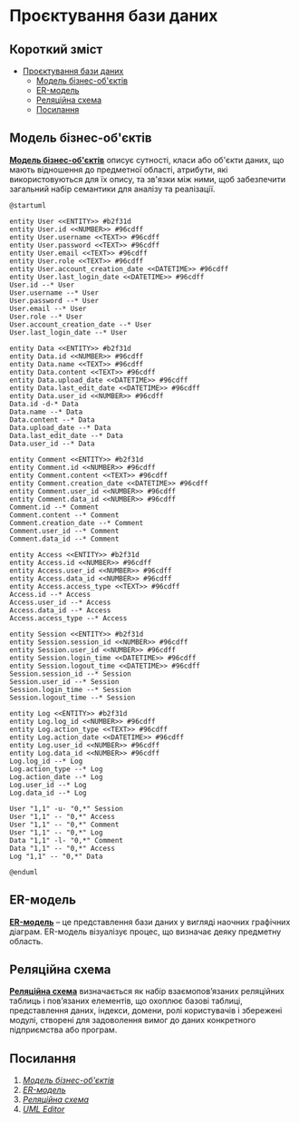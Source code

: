 # Проєктування бази даних

## Короткий зміст

- [Проєктування бази даних](#проєктування-бази-даних)
  - [Модель бізнес-об'єктів](#модель-бізнес-обєктів)
  - [ER-модель](#er-модель)
  - [Реляційна схема](#реляційна-схема)
  - [Посилання](#посилання)

## Модель бізнес-об'єктів

**[Модель бізнес-об'єктів](https://www.maxzosim.com/data-modelling/)** описує сутності, класи або об'єкти даних, що мають відношення до предметної області, атрибути, які використовуються для їх опису, та зв'язки між ними, щоб забезпечити загальний набір семантики для аналізу та реалізації.

```
@startuml

entity User <<ENTITY>> #b2f31d 
entity User.id <<NUMBER>> #96cdff
entity User.username <<TEXT>> #96cdff
entity User.password <<TEXT>> #96cdff
entity User.email <<TEXT>> #96cdff
entity User.role <<TEXT>> #96cdff
entity User.account_creation_date <<DATETIME>> #96cdff
entity User.last_login_date <<DATETIME>> #96cdff
User.id --* User
User.username --* User
User.password --* User
User.email --* User
User.role --* User
User.account_creation_date --* User
User.last_login_date --* User

entity Data <<ENTITY>> #b2f31d
entity Data.id <<NUMBER>> #96cdff
entity Data.name <<TEXT>> #96cdff
entity Data.content <<TEXT>> #96cdff
entity Data.upload_date <<DATETIME>> #96cdff
entity Data.last_edit_date <<DATETIME>> #96cdff
entity Data.user_id <<NUMBER>> #96cdff
Data.id -d-* Data
Data.name --* Data
Data.content --* Data
Data.upload_date --* Data
Data.last_edit_date --* Data
Data.user_id --* Data

entity Comment <<ENTITY>> #b2f31d
entity Comment.id <<NUMBER>> #96cdff
entity Comment.content <<TEXT>> #96cdff
entity Comment.creation_date <<DATETIME>> #96cdff
entity Comment.user_id <<NUMBER>> #96cdff
entity Comment.data_id <<NUMBER>> #96cdff
Comment.id --* Comment
Comment.content --* Comment
Comment.creation_date --* Comment
Comment.user_id --* Comment
Comment.data_id --* Comment

entity Access <<ENTITY>> #b2f31d
entity Access.id <<NUMBER>> #96cdff
entity Access.user_id <<NUMBER>> #96cdff
entity Access.data_id <<NUMBER>> #96cdff
entity Access.access_type <<TEXT>> #96cdff
Access.id --* Access
Access.user_id --* Access
Access.data_id --* Access
Access.access_type --* Access

entity Session <<ENTITY>> #b2f31d
entity Session.session_id <<NUMBER>> #96cdff
entity Session.user_id <<NUMBER>> #96cdff
entity Session.login_time <<DATETIME>> #96cdff
entity Session.logout_time <<DATETIME>> #96cdff
Session.session_id --* Session
Session.user_id --* Session
Session.login_time --* Session
Session.logout_time --* Session

entity Log <<ENTITY>> #b2f31d
entity Log.log_id <<NUMBER>> #96cdff
entity Log.action_type <<TEXT>> #96cdff
entity Log.action_date <<DATETIME>> #96cdff
entity Log.user_id <<NUMBER>> #96cdff
entity Log.data_id <<NUMBER>> #96cdff
Log.log_id --* Log
Log.action_type --* Log
Log.action_date --* Log
Log.user_id --* Log
Log.data_id --* Log

User "1,1" -u- "0,*" Session
User "1,1" -- "0,*" Access
User "1,1" -- "0,*" Comment
User "1,1" -- "0,*" Log
Data "1,1" -l- "0,*" Comment
Data "1,1" -- "0,*" Access
Log "1,1" -- "0,*" Data

@enduml
```

## ER-модель

**[ER-модель](https://www.bestprog.net/uk/2019/01/24/the-concept-of-er-model-the-concept-of-essence-and-communication-attributes-attribute-types-ua/)** – це представлення бази даних у вигляді наочних графічних діаграм. ER-модель візуалізує процес, що визначає деяку предметну область.

## Реляційна схема

**[Реляційна схема](https://zpls.in.ua/shho-take-relyaciyna-skhema-bazi-danikh-kompanii/)** визначається як набір взаємопов’язаних реляційних таблиць і пов’язаних елементів, що охоплює базові таблиці, представлення даних, індекси, домени, ролі користувачів і збережені модулі, створені для задоволення вимог до даних конкретного підприємства або програм.

## Посилання

1. *[Модель бізнес-об'єктів](https://www.maxzosim.com/data-modelling/)*
2. *[ER-модель](https://www.bestprog.net/uk/2019/01/24/the-concept-of-er-model-the-concept-of-essence-and-communication-attributes-attribute-types-ua/)*
3. *[Реляційна схема](https://zpls.in.ua/shho-take-relyaciyna-skhema-bazi-danikh-kompanii/)*
4. *[UML Editor](https://di.molfar.science/design/uml-editor#/)*
